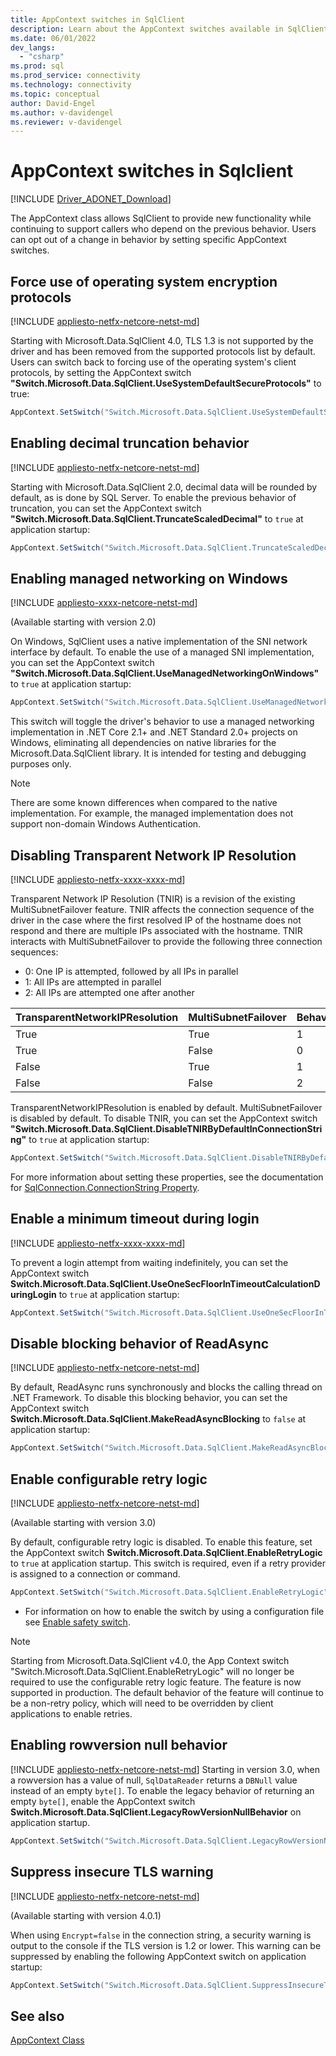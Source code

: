 ```yaml
---
title: AppContext switches in SqlClient
description: Learn about the AppContext switches available in SqlClient and how to use them to modify some default behaviors.
ms.date: 06/01/2022
dev_langs: 
  - "csharp"
ms.prod: sql
ms.prod_service: connectivity
ms.technology: connectivity
ms.topic: conceptual
author: David-Engel
ms.author: v-davidengel
ms.reviewer: v-davidengel
---
```

# AppContext switches in Sqlclient

[!INCLUDE [Driver_ADONET_Download](../../includes/driver_adonet_download.md)]

The AppContext class allows SqlClient to provide new functionality while continuing to support callers who depend on the previous behavior. Users can opt out of a change in behavior by setting specific AppContext switches.

## Force use of operating system encryption protocols

[!INCLUDE [appliesto-netfx-netcore-netst-md](../../includes/appliesto-netfx-netcore-netst-md.md)]

Starting with Microsoft.Data.SqlClient 4.0, TLS 1.3 is not supported by the driver and has been removed from the supported protocols list by default. Users can switch back to forcing use of the operating system's client protocols, by setting the AppContext switch **"Switch.Microsoft.Data.SqlClient.UseSystemDefaultSecureProtocols"** to true:

```csharp
AppContext.SetSwitch("Switch.Microsoft.Data.SqlClient.UseSystemDefaultSecureProtocols", true);
```

## Enabling decimal truncation behavior

[!INCLUDE [appliesto-netfx-netcore-netst-md](../../includes/appliesto-netfx-netcore-netst-md.md)]

Starting with Microsoft.Data.SqlClient 2.0, decimal data will be rounded by default, as is done by SQL Server. To enable the previous behavior of truncation, you can set the AppContext switch **"Switch.Microsoft.Data.SqlClient.TruncateScaledDecimal"** to `true` at application startup:

```csharp
AppContext.SetSwitch("Switch.Microsoft.Data.SqlClient.TruncateScaledDecimal", true);
```

## Enabling managed networking on Windows

[!INCLUDE [appliesto-xxxx-netcore-netst-md](../../includes/appliesto-xxxx-netcore-netst-md.md)]

(Available starting with version 2.0)

On Windows, SqlClient uses a native implementation of the SNI network interface by default. To enable the use of a managed SNI implementation, you can set the AppContext switch **"Switch.Microsoft.Data.SqlClient.UseManagedNetworkingOnWindows"** to `true` at application startup:

```csharp
AppContext.SetSwitch("Switch.Microsoft.Data.SqlClient.UseManagedNetworkingOnWindows", true);
```

This switch will toggle the driver's behavior to use a managed networking implementation in .NET Core 2.1+ and .NET Standard 2.0+ projects on Windows, eliminating all dependencies on native libraries for the Microsoft.Data.SqlClient library. It is intended for testing and debugging purposes only.

> [!NOTE]
> There are some known differences when compared to the native implementation. For example, the managed implementation does not support non-domain Windows Authentication.

## Disabling Transparent Network IP Resolution

[!INCLUDE [appliesto-netfx-xxxx-xxxx-md](../../includes/appliesto-netfx-xxxx-xxxx-md.md)]

Transparent Network IP Resolution (TNIR) is a revision of the existing MultiSubnetFailover feature. TNIR affects the connection sequence of the driver in the case where the first resolved IP of the hostname does not respond and there are multiple IPs associated with the hostname. TNIR interacts with MultiSubnetFailover to provide the following three connection sequences:

* 0: One IP is attempted, followed by all IPs in parallel
* 1: All IPs are attempted in parallel
* 2: All IPs are attempted one after another

|TransparentNetworkIPResolution|MultiSubnetFailover|Behavior|
|--------|--------|--------|
|True|True|1|
|True|False|0|
|False|True|1|
|False|False|2|

TransparentNetworkIPResolution is enabled by default. MultiSubnetFailover is disabled by default. To disable TNIR, you can set the AppContext switch **"Switch.Microsoft.Data.SqlClient.DisableTNIRByDefaultInConnectionString"** to `true` at application startup:

```csharp
AppContext.SetSwitch("Switch.Microsoft.Data.SqlClient.DisableTNIRByDefaultInConnectionString", true);
```

For more information about setting these properties, see the documentation for [SqlConnection.ConnectionString Property](/dotnet/api/microsoft.data.sqlclient.sqlconnection.connectionstring).

## Enable a minimum timeout during login

[!INCLUDE [appliesto-netfx-xxxx-xxxx-md](../../includes/appliesto-netfx-xxxx-xxxx-md.md)]

To prevent a login attempt from waiting indefinitely, you can set the AppContext switch **Switch.Microsoft.Data.SqlClient.UseOneSecFloorInTimeoutCalculationDuringLogin** to `true` at application startup:

```csharp
AppContext.SetSwitch("Switch.Microsoft.Data.SqlClient.UseOneSecFloorInTimeoutCalculationDuringLogin", false);
```

## Disable blocking behavior of ReadAsync

[!INCLUDE [appliesto-netfx-netcore-netst-md](../../includes/appliesto-netfx-netcore-netst-md.md)]

By default, ReadAsync runs synchronously and blocks the calling thread on .NET Framework. To disable this blocking behavior, you can set the AppContext switch **Switch.Microsoft.Data.SqlClient.MakeReadAsyncBlocking** to `false` at application startup:

```csharp
AppContext.SetSwitch("Switch.Microsoft.Data.SqlClient.MakeReadAsyncBlocking", false);
```

## Enable configurable retry logic

[!INCLUDE [appliesto-netfx-netcore-netst-md](../../includes/appliesto-netfx-netcore-netst-md.md)]

(Available starting with version 3.0)

By default, configurable retry logic is disabled. To enable this feature, set the AppContext switch **Switch.Microsoft.Data.SqlClient.EnableRetryLogic** to `true` at application startup. This switch is required, even if a retry provider is assigned to a connection or command.

```csharp
AppContext.SetSwitch("Switch.Microsoft.Data.SqlClient.EnableRetryLogic", true);
```

* For information on how to enable the switch by using a configuration file see [Enable safety switch](configurable-retry-logic-config-file-sqlclient.md#enable-safety-switch).

> [!NOTE]
> Starting from Microsoft.Data.SqlClient v4.0, the App Context switch "Switch.Microsoft.Data.SqlClient.EnableRetryLogic" will no longer be required to use the configurable retry logic feature. The feature is now supported in production. The default behavior of the feature will continue to be a non-retry policy, which will need to be overridden by client applications to enable retries.

## Enabling rowversion null behavior

[!INCLUDE [appliesto-netfx-netcore-netst-md](../../includes/appliesto-netfx-netcore-netst-md.md)]
Starting in version 3.0, when a rowversion has a value of null, `SqlDataReader` returns a `DBNull` value instead of an empty `byte[]`. To enable the legacy behavior of returning an empty `byte[]`, enable the AppContext switch **Switch.Microsoft.Data.SqlClient.LegacyRowVersionNullBehavior** on application startup.

```csharp
AppContext.SetSwitch("Switch.Microsoft.Data.SqlClient.LegacyRowVersionNullBehavior", true);
```

## Suppress insecure TLS warning

[!INCLUDE [appliesto-netfx-netcore-netst-md](../../includes/appliesto-netfx-netcore-netst-md.md)]

(Available starting with version 4.0.1)

When using `Encrypt=false` in the connection string, a security warning is output to the console if the TLS version is 1.2 or lower. This warning can be suppressed by enabling the following AppContext switch on application startup:

```csharp
AppContext.SetSwitch("Switch.Microsoft.Data.SqlClient.SuppressInsecureTLSWarning", true);
```

## See also

[AppContext Class](/dotnet/api/system.appcontext?view=netcore-3.1&preserve-view=true)
